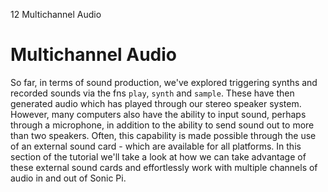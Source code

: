 12 Multichannel Audio

# Multichannel Audio

So far, in terms of sound production, we've explored triggering synths
and recorded sounds via the fns `play`, `synth` and `sample`. These have
then generated audio which has played through our stereo speaker
system. However, many computers also have the ability to input sound,
perhaps through a microphone, in addition to the ability to send sound
out to more than two speakers. Often, this capability is made possible
through the use of an external sound card - which are available for all
platforms. In this section of the tutorial we'll take a look at how we
can take advantage of these external sound cards and effortlessly work
with multiple channels of audio in and out of Sonic Pi.







